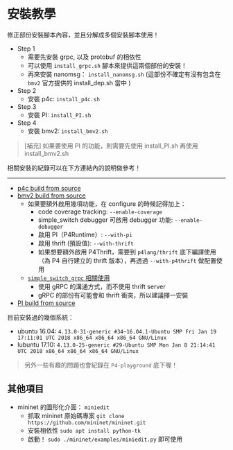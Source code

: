 # 安裝教學

修正部份安裝腳本內容，並且分解成多個安裝腳本使用！
* Step 1
    * 需要先安裝 grpc, 以及 protobuf 的相依性
    * 可以使用 `install_grpc.sh` 腳本來提供這兩個部份的安裝！
    * 再來安裝 nanomsg： `install_nanomsg.sh` (這部份不確定有沒有包含在 `bmv2` 官方提供的 install_dep.sh 當中 )
* Step 2
    * 安裝 p4c: `install_p4c.sh`
* Step 3
    * 安裝 PI: `install_PI.sh`
* Step 4
    * 安裝 bmv2: `install_bmv2.sh`

> [補充] 如果要使用 PI 的功能，則需要先使用 install_PI.sh 再使用 install_bmv2.sh

相關安裝的紀錄可以在下方連結內的說明做參考！

---

* [p4c build from source](https://paper.dropbox.com/doc/p4c-Build-from-source-3EVmYVpUepVjM9ts93ZYp)
* [bmv2 build from source](https://paper.dropbox.com/doc/bmv2-build-from-source-cIjFvhmRliz7XLjn87ogR)
    * 如果要額外啟用幾項功能，在 configure 的時候記得加上：
        * code coverage tracking: `--enable-coverage`
        * simple_switch debugger 可啟用 debugger 功能: `--enable-debugger`
        * 啟用 PI（P4Runtime）: `--with-pi`
        * 啟用 thrift (預設值): `--with-thrift`
        * 如果想要額外啟用 P4Thrift，需要到 `p4lang/thrift` 底下編譯使用（為 P4 自行建立的 thrift 版本），再透過 `--with-p4thrift` 做配置使用
    * [`simple_switch_grpc` 相關使用](https://github.com/p4lang/behavioral-model/tree/master/targets/simple_switch_grpc)
        * 使用 gRPC 的溝通方式，而不使用 thrift server
        * gRPC 的部份有可能會和 thrift 衝突，所以建議擇一安裝
* [PI build from source](https://paper.dropbox.com/doc/PI-build-from-source-yfuGBukgVA5643tbCOhHD)

目前安裝過的幾個系統：
* ubuntu 16.04: `4.13.0-31-generic #34~16.04.1-Ubuntu SMP Fri Jan 19 17:11:01 UTC 2018 x86_64 x86_64 x86_64 GNU/Linux`
* lubuntu 17.10: `4.13.0-25-generic #29-Ubuntu SMP Mon Jan 8 21:14:41 UTC 2018 x86_64 x86_64 x86_64 GNU/Linux`

> 另外一些有趣的問題也會紀錄在 `P4-playground` 底下喔！

## 其他項目

* mininet 的圖形化介面： `miniedit`
    * 抓取 mininet 原始碼專案 `git clone https://github.com/mininet/mininet.git`
    * 安裝相依性 `sudo apt install python-tk`
    * 啟動！ `sudo ./mininet/examples/miniedit.py` 即可使用
